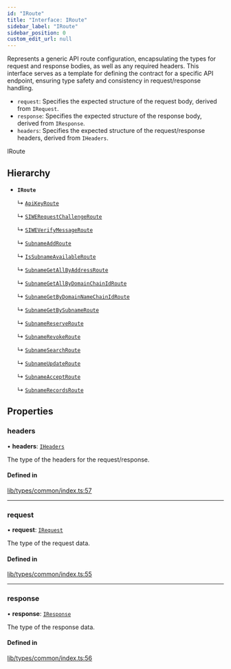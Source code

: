 ```yaml
---
id: "IRoute"
title: "Interface: IRoute"
sidebar_label: "IRoute"
sidebar_position: 0
custom_edit_url: null
---
```


Represents a generic API route configuration, encapsulating the types for request and response bodies,
as well as any required headers. This interface serves as a template for defining the contract for
a specific API endpoint, ensuring type safety and consistency in request/response handling.

- `request`: Specifies the expected structure of the request body, derived from `IRequest`.
- `response`: Specifies the expected structure of the response body, derived from `IResponse`.
- `headers`: Specifies the expected structure of the request/response headers, derived from `IHeaders`.

 IRoute

## Hierarchy

- **`IRoute`**

  ↳ [`ApiKeyRoute`](ApiKeyRoute.md)

  ↳ [`SIWERequestChallengeRoute`](SIWERequestChallengeRoute.md)

  ↳ [`SIWEVerifyMessageRoute`](SIWEVerifyMessageRoute.md)

  ↳ [`SubnameAddRoute`](SubnameAddRoute.md)

  ↳ [`IsSubnameAvailableRoute`](IsSubnameAvailableRoute.md)

  ↳ [`SubnameGetAllByAddressRoute`](SubnameGetAllByAddressRoute.md)

  ↳ [`SubnameGetAllByDomainChainIdRoute`](SubnameGetAllByDomainChainIdRoute.md)

  ↳ [`SubnameGetByDomainNameChainIdRoute`](SubnameGetByDomainNameChainIdRoute.md)

  ↳ [`SubnameGetBySubnameRoute`](SubnameGetBySubnameRoute.md)

  ↳ [`SubnameReserveRoute`](SubnameReserveRoute.md)

  ↳ [`SubnameRevokeRoute`](SubnameRevokeRoute.md)

  ↳ [`SubnameSearchRoute`](SubnameSearchRoute.md)

  ↳ [`SubnameUpdateRoute`](SubnameUpdateRoute.md)

  ↳ [`SubnameAcceptRoute`](SubnameAcceptRoute.md)

  ↳ [`SubnameRecordsRoute`](SubnameRecordsRoute.md)

## Properties

### headers

• **headers**: [`IHeaders`](IHeaders.md)

The type of the headers for the request/response.

#### Defined in

[lib/types/common/index.ts:57](https://github.com/JustaName-id/JustaName-sdk/blob/4ff9084/packages/@justaname.id/sdk/src/lib/types/common/index.ts#L57)

___

### request

• **request**: [`IRequest`](IRequest.md)

The type of the request data.

#### Defined in

[lib/types/common/index.ts:55](https://github.com/JustaName-id/JustaName-sdk/blob/4ff9084/packages/@justaname.id/sdk/src/lib/types/common/index.ts#L55)

___

### response

• **response**: [`IResponse`](IResponse.md)

The type of the response data.

#### Defined in

[lib/types/common/index.ts:56](https://github.com/JustaName-id/JustaName-sdk/blob/4ff9084/packages/@justaname.id/sdk/src/lib/types/common/index.ts#L56)
